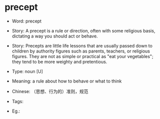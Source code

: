 # precept

- Word: precept
- Story: A precept is a rule or direction, often with some religious basis, dictating a way you should act or behave.
- Story: Precepts are little life lessons that are usually passed down to children by authority figures such as parents, teachers, or religious figures. They are not as simple or practical as "eat your vegetables"; they tend to be more weighty and pretentious.

- Type: noun [U]
- Meaning: a rule about how to behave or what to think
- Chinese: （思想、行为的）准则，规范
- Tags: 
- Eg.: 

